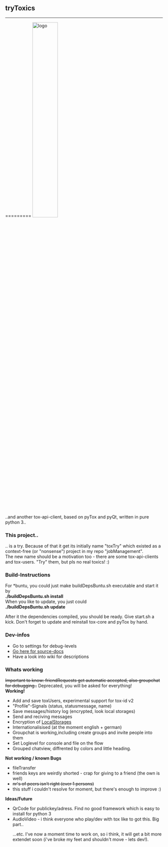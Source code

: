 <h2>tryToxics</h2><hr />
=========
<img src="https://raw.githubusercontent.com/skamster/tryToxics/master/ui/logo.jpg" alt="logo" width="40%" height="40%" />

..and another tox-api-client, based on pyTox and pyQt, written in pure python 3..

<h3>This project..</h3>
.. is a try. Because of that it get its initially name "toxTry" which existed as a context-free (or "nonsense") project in my repo "jobManagement".<br />
The new name should be a motivation too - there are some tox-api-clients and tox-users. "Try" them, but pls no real toxics! :)

<h3>Build-Instructions</h3>
For *buntu, you could just make buildDepsBuntu.sh executable and start it by <br />
<b>./buildDepsBuntu.sh install</b>
<br />When you like to update, you just could <br />
<b>./buildDepsBuntu.sh update</b>

After it the dependencies compiled, you should be ready. Give start.sh a kick. Don't forget to update and reinstall tox-core and pyTox by hand.

<h3>Dev-infos</h3>
<ul><li>Go to settings for debug-levels</li>
<li><a href="http://skamster.github.io/tryToxicDocs/">Go here for source-docs</a></li>
<li>Have a look into wiki for descriptions</li>
</ul>
<h3>Whats working</h3>
<del>Important to know: friendRequests get automatic accepted, also groupchat for debugging..</del> Deprecated, you will be asked for everything!<br />
<b>Working!</b>
<ul>
  <li>Add and save toxUsers, experimental support for tox-id v2</li>
  <li>"Profile"-Signals (status, statusmessage, name)</li>
  <li>Save messages/history log (encrypted, look local storages)</li>
  <li>Send and reciving messages</li>
  <li>Encryption of <a href="https://github.com/skamster/tryToxics/wiki/LocalStorages" >LocalStorages</a></li>
  <li>Internationalisised (at the moment english + german)</li>
  <li>Groupchat is working,including create groups and invite people into them</li>
  <li>Set Loglevel for console and file on the flow</li>
  <li>Grouped chatview, diffrented by colors and little heading.</li>
</ul>

<b>Not working / known Bugs</b>
<ul>
  <li>fileTransfer</li>
  <li>friends keys are weirdly shorted - crap for giving to a friend (the own is well)</li>
  <li><del>nr's of peers isn't right (ever 1 persons)</del></li>
  <li>this stuff i couldn't resolve for moment, but there's enough to improve :)</li>
</ul>
<b>Ideas/Future</b>
<ul>
  <li>QrCode for publickey/adress. Find no good framework which is easy to install for python 3</li>
  <li>AudioVideo - i think everyone who play/dev with tox like to got this. Big part..</li>

...etc. I've now a moment time to work on, so i think, it will get a bit more extendet soon (i've broke my feet and shouldn't move - lets dev!).
